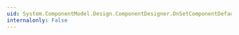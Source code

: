 ```yaml
---
uid: System.ComponentModel.Design.ComponentDesigner.OnSetComponentDefaults
internalonly: False
---
```

